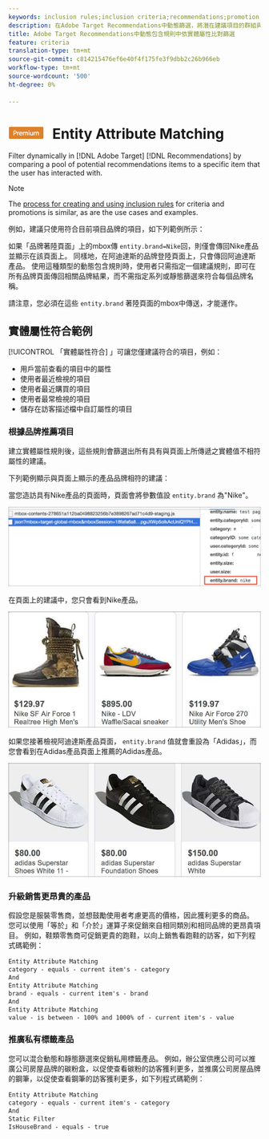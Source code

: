 ```yaml
---
keywords: inclusion rules;inclusion criteria;recommendations;promotion;promotions;dynamic filtering;dynamic;entity attribute matching
description: 在Adobe Target Recommendations中動態篩選，將潛在建議項目的群組與使用者已互動的特定項目進行比較。
title: Adobe Target Recommendations中動態包含規則中依實體屬性比對篩選
feature: criteria
translation-type: tm+mt
source-git-commit: c814215476ef6e40f4f175fe3f9dbb2c26b966eb
workflow-type: tm+mt
source-wordcount: '500'
ht-degree: 0%

---
```



# ![PREMIUM](/help/assets/premium.png) Entity Attribute Matching

Filter dynamically in [!DNL Adobe Target] [!DNL Recommendations] by comparing a pool of potential recommendations items to a specific item that the user has interacted with.

>[!NOTE]
>
>The [process for creating and using inclusion rules](/help/c-recommendations/c-algorithms/use-dynamic-and-static-inclusion-rules.md) for criteria and promotions is similar, as are the use cases and examples.

例如，建議只使用符合目前項目品牌的項目，如下列範例所示：

如果「品牌著陸頁面」上的mbox傳 `entity.brand=Nike`回，則僅會傳回Nike產品並顯示在該頁面上。 同樣地，在阿迪達斯的品牌登陸頁面上，只會傳回阿迪達斯產品。 使用這種類型的動態包含規則時，使用者只需指定一個建議規則，即可在所有品牌頁面傳回相關品牌結果，而不需指定系列或靜態篩選來符合每個品牌名稱。

請注意，您必須在這些 `entity.brand` 著陸頁面的mbox中傳送，才能運作。

## 實體屬性符合範例

[!UICONTROL 「實體屬性符合] 」可讓您僅建議符合的項目，例如：

* 用戶當前查看的項目中的屬性
* 使用者最近檢視的項目
* 使用者最近購買的項目
* 使用者最常檢視的項目
* 儲存在訪客描述檔中自訂屬性的項目

### 根據品牌推薦項目

建立實體屬性規則後，這些規則會篩選出所有具有與頁面上所傳遞之實體值不相符屬性的建議。

下列範例顯示與頁面上顯示的產品品牌相符的建議：

當您造訪具有Nike產品的頁面時，頁面會將參數值設 `entity.brand` 為&quot;Nike&quot;。

![Target呼叫範例](/help/c-recommendations/c-algorithms/assets/example-target-call.png)

在頁面上的建議中，您只會看到Nike產品。

![Nike建議](/help/c-recommendations/c-algorithms/assets/nike.png)

如果您接著檢視阿迪達斯產品頁面， `entity.brand` 值就會重設為「Adidas」，而您會看到在Adidas產品頁面上推薦的Adidas產品。

![Adidas推薦](/help/c-recommendations/c-algorithms/assets/adidas.png)

### 升級銷售更昂貴的產品

假設您是服裝零售商，並想鼓勵使用者考慮更高的價格，因此獲利更多的商品。 您可以使用「等於」和「介於」運算子來促銷來自相同類別和相同品牌的更昂貴項目。 例如，鞋類零售商可促銷更貴的跑鞋，以向上銷售看跑鞋的訪客，如下列程式碼範例：

```
Entity Attribute Matching
category - equals - current item's - category 
And 
Entity Attribute Matching
brand - equals - current item's - brand 
And 
Entity Attribute Matching
value - is between - 100% and 1000% of - current item's - value
```

### 推廣私有標籤產品

您可以混合動態和靜態篩選來促銷私用標籤產品。 例如，辦公室供應公司可以推廣公司房屋品牌的碳粉盒，以促使查看碳粉的訪客獲利更多，並推廣公司房屋品牌的鋼筆，以促使查看鋼筆的訪客獲利更多，如下列程式碼範例：

```
Entity Attribute Matching
category - equals - current item's - category 
And
Static Filter
IsHouseBrand - equals - true
```
